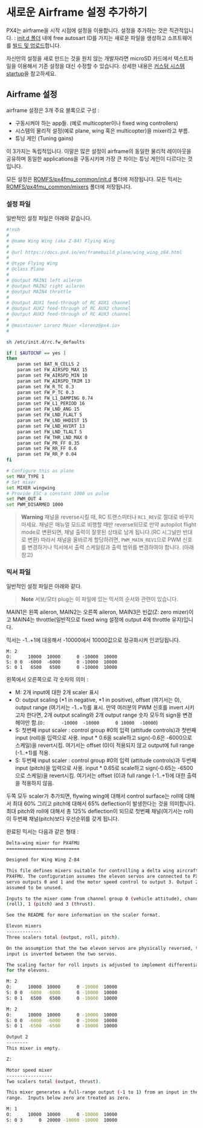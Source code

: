 # 새로운 Airframe 설정 추가하기

PX4는 airframe을 시작 시점에 설정을 이용합니다. 설정을 추가하는 것은 직관적입니다. : [init.d 폴더](https://github.com/PX4/Firmware/tree/master/ROMFS/px4fmu_common/init.d) 내에 free autosart ID를 가지는 새로운 파일을 생성하고 소프트웨어를 [빌드 및 업로드](../setup/building_px4.md)합니다.

자신만의 설정을 새로 만드는 것을 원치 않는 개발자라면 microSD 카드에서 텍스트파일을 이용해서 기존 설정을 대신 수정할 수 있습니다. 상세한 내용은 [커스텀 시스템 startup](../advanced/system_startup.md)을 참고하세요.

## Airframe 설정

airframe 설정은 3개 주요 블록으로 구성 :

  * 구동시켜야 하는 app들. (예로 multicopter이나 fixed wing controllers)
  * 시스템의 물리적 설정(예로 plane, wing 혹은 multicopter)을 mixer라고 부름.
  * 튜닝 게인 (Tuning gains)

이 3가지는 독립적입니다. 이말은 많은 설정이 airframe의 동일한 물리적 레이아웃을 공유하며 동일한 applications을 구동시키며 가장 큰 차이는 튜닝 게인이 다르다는 것입니다.

모든 설정은 [ROMFS/px4fmu_common/init.d](https://github.com/PX4/Firmware/tree/master/ROMFS/px4fmu_common/init.d) 폴더에 저장됩니다.
모든 믹서는 [ROMFS/px4fmu_common/mixers](https://github.com/PX4/Firmware/tree/master/ROMFS/px4fmu_common/mixers) 폴더에 저장됩니다.

### 설정 파일

일반적인 설정 파일은 아래와 같습니다.

```bash
#!nsh
#
# @name Wing Wing (aka Z-84) Flying Wing
#
# @url https://docs.px4.io/en/framebuild_plane/wing_wing_z84.html
#
# @type Flying Wing
# @class Plane
#
# @output MAIN1 left aileron
# @output MAIN2 right aileron
# @output MAIN4 throttle
#
# @output AUX1 feed-through of RC AUX1 channel
# @output AUX2 feed-through of RC AUX2 channel
# @output AUX3 feed-through of RC AUX3 channel
#
# @maintainer Lorenz Meier <lorenz@px4.io>
#

sh /etc/init.d/rc.fw_defaults

if [ $AUTOCNF == yes ]
then
	param set BAT_N_CELLS 2
	param set FW_AIRSPD_MAX 15
	param set FW_AIRSPD_MIN 10
	param set FW_AIRSPD_TRIM 13
	param set FW_R_TC 0.3
	param set FW_P_TC 0.3
	param set FW_L1_DAMPING 0.74
	param set FW_L1_PERIOD 16
	param set FW_LND_ANG 15
	param set FW_LND_FLALT 5
	param set FW_LND_HHDIST 15
	param set FW_LND_HVIRT 13
	param set FW_LND_TLALT 5
	param set FW_THR_LND_MAX 0
	param set FW_PR_FF 0.35
	param set FW_RR_FF 0.6
	param set FW_RR_P 0.04
fi

# Configure this as plane
set MAV_TYPE 1
# Set mixer
set MIXER wingwing
# Provide ESC a constant 1000 us pulse
set PWM_OUT 4
set PWM_DISARMED 1000
```

> **Warning** 채널을 reverse시킬 때, RC 트랜스미터나 `RC1_REV`로 절대로 바꾸지 마세요. 채널은 매뉴얼 모드로 비행할 때만 reverse되므로 만약 autopilot flight mode로 변환되면, 채널 출력이 잘못된 상태로 남게 됩니다.(RC 시그널만 반대로 변환) 따라서 채널을 올바르게 할당하려면, `PWM_MAIN_REV1`으로 PWM 신호를 변경하거나 믹서에서 출력 스케일링과 출력 범위를 변경하여야 합니다. (아래 참고)

### 믹서 파일

일반적인 설정 파일은 아래와 같다.

> **Note** 서보/모터 plug는 이 파일에 있는 믹서의 순서와 관련이 있습니다.

MAIN1은 왼쪽 aileron, MAIN2는 오른쪽 aileron, MAIN3은 빈값(Z: zero mizer)이고 MAIN4는 throttle(일반적으로 fixed wing 설정에 output 4에 throttle 유지)입니다.

믹서는 -1..+1에 대응해서 -10000에서 10000값으로 정규화시켜 인코딩됩니다.

```
M: 2
O:      10000  10000      0 -10000  10000
S: 0 0  -6000  -6000      0 -10000  10000
S: 0 1   6500   6500      0 -10000  10000
```

왼쪽에서 오른쪽으로 각 숫자의 의미 :

  * M: 2개 input에 대한 2개 scaler 표시
  * O: output scaling (*1 in negative, *1 in positive), offset (여기서는 0), output range (여기서는 -1..+1)를 표시. 만약 여러분의 PWM 신호를 invert 시키고자 한다면, 2개 output scaling와 2개 output range 숫자 모두의 sign을 변경해야만 함.(```O:      -10000  -10000      0 10000  -10000```)
  * S: 첫번째 input scaler : control group #0의 입력 (attitude controls)과 첫번째 input (roll)을 입력으로 사용. input * 0.6을 scale하고 sign(-0.6은 -6000으로 스케일)을 revert시킴. 여기서는 offset (0)이 적용되지 않고 output에 full range (-1..+1)를 적용.
  * S: 두번째 input scaler : control group #0의 입력 (attitude controls)과 두번째 input (pitch)을 입력으로 사용. input * 0.65로 scale하고 sign(-0.65는 -6500으로 스케일)을 revert시킴. 여기서는 offset (0)과 full range (-1..+1)에 대한 출력을 적용하지 않음.

두쪽 모두 scaler가 추가되면, flywing wing에 대해서 control surface는 roll에 대해서 최대 60% 그리고 pitch에 대해서 65% deflection이 발생한다는 것을 의미합니다. 최대 pitch와 roll에 대해서 총 125% deflection이 되므로 첫번째 채널(여기서는 roll)이 두번째 채널(pitch)보다 우선순위를 갖게 됩니다.

완료된 믹서는 다음과 같은 형태 :


```bash
Delta-wing mixer for PX4FMU
===========================

Designed for Wing Wing Z-84

This file defines mixers suitable for controlling a delta wing aircraft using
PX4FMU. The configuration assumes the elevon servos are connected to PX4FMU
servo outputs 0 and 1 and the motor speed control to output 3. Output 2 is
assumed to be unused.

Inputs to the mixer come from channel group 0 (vehicle attitude), channels 0
(roll), 1 (pitch) and 3 (thrust).

See the README for more information on the scaler format.

Elevon mixers
-------------
Three scalers total (output, roll, pitch).

On the assumption that the two elevon servos are physically reversed, the pitch
input is inverted between the two servos.

The scaling factor for roll inputs is adjusted to implement differential travel
for the elevons.

M: 2
O:      10000  10000      0 -10000  10000
S: 0 0  -6000  -6000      0 -10000  10000
S: 0 1   6500   6500      0 -10000  10000

M: 2
O:      10000  10000      0 -10000  10000
S: 0 0  -6000  -6000      0 -10000  10000
S: 0 1  -6500  -6500      0 -10000  10000

Output 2
--------
This mixer is empty.

Z:

Motor speed mixer
-----------------
Two scalers total (output, thrust).

This mixer generates a full-range output (-1 to 1) from an input in the (0 - 1)
range.  Inputs below zero are treated as zero.

M: 1
O:      10000  10000      0 -10000  10000
S: 0 3      0  20000 -10000 -10000  10000

```

